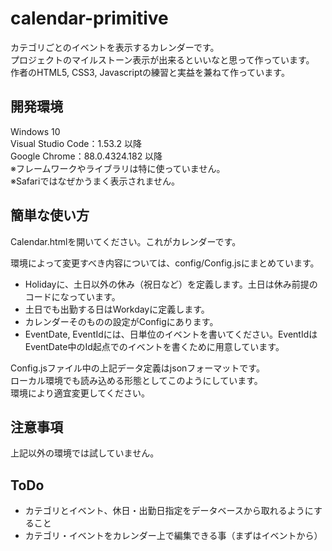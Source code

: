 # calendar-primitive
カテゴリごとのイベントを表示するカレンダーです。  
プロジェクトのマイルストーン表示が出来るといいなと思って作っています。  
作者のHTML5, CSS3, Javascriptの練習と実益を兼ねて作っています。  

## 開発環境
Windows 10  
Visual Studio Code：1.53.2 以降  
Google Chrome：88.0.4324.182 以降  
※フレームワークやライブラリは特に使っていません。  
※Safariではなぜかうまく表示されません。  

## 簡単な使い方
Calendar.htmlを開いてください。これがカレンダーです。  
  
環境によって変更すべき内容については、config/Config.jsにまとめています。  
- Holidayに、土日以外の休み（祝日など）を定義します。土日は休み前提のコードになっています。
- 土日でも出勤する日はWorkdayに定義します。
- カレンダーそのものの設定がConfigにあります。
- EventDate, EventIdには、日単位のイベントを書いてください。EventIdはEventDate中のId起点でのイベントを書くために用意しています。

Config.jsファイル中の上記データ定義はjsonフォーマットです。  
ローカル環境でも読み込める形態としてこのようにしています。  
環境により適宜変更してください。  

## 注意事項
上記以外の環境では試していません。

## ToDo
- カテゴリとイベント、休日・出勤日指定をデータベースから取れるようにすること
- カテゴリ・イベントをカレンダー上で編集できる事（まずはイベントから）
